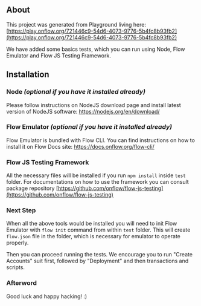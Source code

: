 ## About
This project was generated from Playground living here:
[https://play.onflow.org/721446c9-54d6-4073-9776-5b4fc8b93fb2](https://play.onflow.org/721446c9-54d6-4073-9776-5b4fc8b93fb2)

We have added some basics tests, which you can run using Node, Flow Emulator and Flow JS Testing Framework.

## Installation
### Node *(optional if you have it installed already)*
Please follow instructions on NodeJS download page and install latest version of NodeJS software:
https://nodejs.org/en/download/

### Flow Emulator *(optional if you have it installed already)*
Flow Emulator is bundled with Flow CLI. You can find instructions on how to install it on Flow Docs site:
https://docs.onflow.org/flow-cli/

### Flow JS Testing Framework
All the necessary files will be installed if you run `npm install` inside `test` folder. For documentations on how to use
the framework you can consult package repository [https://github.com/onflow/flow-js-testing](https://github.com/onflow/flow-js-testing)

### Next Step
When all the above tools would be installed you will need to init Flow Emulator with `flow init` command from within
`test` folder. This will create `flow.json` file in the folder, which is necessary for emulator to operate properly.

Then you can proceed running the tests. We encourage you to run "Create Accounts" suit first, followed by "Deployment" and then
transactions and scripts.

### Afterword
Good luck and happy hacking! :)